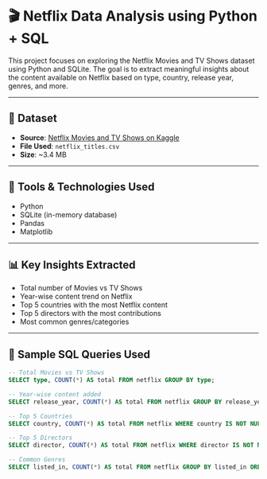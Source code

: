 # 🎬 Netflix Data Analysis using Python + SQL

This project focuses on exploring the Netflix Movies and TV Shows dataset using Python and SQLite. The goal is to extract meaningful insights about the content available on Netflix based on type, country, release year, genres, and more.

---

## 📂 Dataset

- **Source**: [Netflix Movies and TV Shows on Kaggle](https://www.kaggle.com/datasets/shivamb/netflix-shows)
- **File Used**: `netflix_titles.csv`
- **Size**: ~3.4 MB

---

## 🔧 Tools & Technologies Used

- Python
- SQLite (in-memory database)
- Pandas
- Matplotlib

---

## 📊 Key Insights Extracted

- Total number of Movies vs TV Shows
- Year-wise content trend on Netflix
- Top 5 countries with the most Netflix content
- Top 5 directors with the most contributions
- Most common genres/categories

---

## 🧠 Sample SQL Queries Used

```sql
-- Total Movies vs TV Shows
SELECT type, COUNT(*) AS total FROM netflix GROUP BY type;

-- Year-wise content added
SELECT release_year, COUNT(*) AS total FROM netflix GROUP BY release_year ORDER BY release_year DESC;

-- Top 5 Countries
SELECT country, COUNT(*) AS total FROM netflix WHERE country IS NOT NULL GROUP BY country ORDER BY total DESC LIMIT 5;

-- Top 5 Directors
SELECT director, COUNT(*) AS total FROM netflix WHERE director IS NOT NULL GROUP BY director ORDER BY total DESC LIMIT 5;

-- Common Genres
SELECT listed_in, COUNT(*) AS total FROM netflix GROUP BY listed_in ORDER BY total DESC LIMIT 10;
